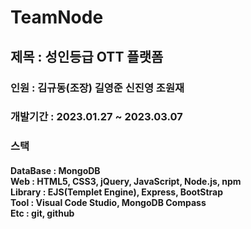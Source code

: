 # TeamNode
<h2>제목 : 성인등급 OTT 플랫폼</h2>
<h3>인원 : 김규동(조장) 길영준 신진영 조원재</h3>
<h3>개발기간 : 2023.01.27 ~ 2023.03.07 </h3>
<h3>스택</h3>
<h4>
  DataBase : MongoDB</br>
  Web : HTML5, CSS3, jQuery, JavaScript, Node.js, npm</br>
  Library : EJS(Templet Engine), Express, BootStrap</br>
  Tool : Visual Code Studio, MongoDB Compass</br>
  Etc : git, github
</h4>
